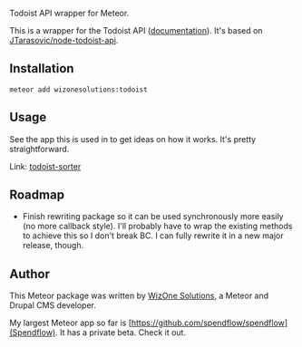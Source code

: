 Todoist API wrapper for Meteor.

This is a wrapper for the Todoist API ([documentation](http://todoist.com/API)).
It's based on [JTarasovic/node-todoist-api](https://github.com/JTarasovic/node-todoist-api).

## Installation

`meteor add wizonesolutions:todoist`

## Usage

See the app this is used in to get ideas on how it works. It's pretty straightforward.

Link: [todoist-sorter](https://github.com/wizonesolutions/todoist-sorter)

## Roadmap

- Finish rewriting package so it can be used synchronously more easily (no more callback style). I'll probably have to wrap the existing methods to achieve this so I don't break BC. I can fully rewrite it in a new major release, though.

## Author

This Meteor package was written by [WizOne Solutions](http://www.wizonesolutions.com), a Meteor and Drupal CMS developer.

My largest Meteor app so far is [https://github.com/spendflow/spendflow](Spendflow). It has a private beta. Check it out.
